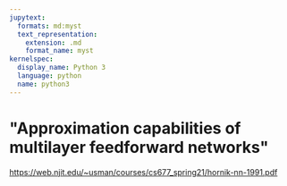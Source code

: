 ```yaml
---
jupytext:
  formats: md:myst
  text_representation:
    extension: .md
    format_name: myst
kernelspec:
  display_name: Python 3
  language: python
  name: python3
---
```


# "Approximation capabilities of multilayer feedforward networks"

https://web.njit.edu/~usman/courses/cs677_spring21/hornik-nn-1991.pdf